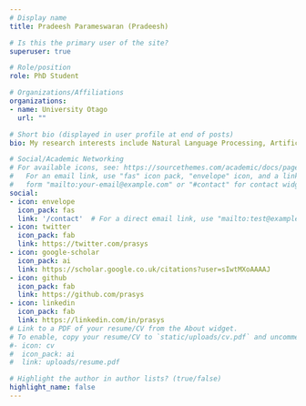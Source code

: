 ```yaml
---
# Display name
title: Pradeesh Parameswaran (Pradeesh)

# Is this the primary user of the site?
superuser: true

# Role/position
role: PhD Student 

# Organizations/Affiliations
organizations:
- name: University Otago
  url: ""

# Short bio (displayed in user profile at end of posts)
bio: My research interests include Natural Language Processing, Artifical Inteligence, search engines and cloud computing.

# Social/Academic Networking
# For available icons, see: https://sourcethemes.com/academic/docs/page-builder/#icons
#   For an email link, use "fas" icon pack, "envelope" icon, and a link in the
#   form "mailto:your-email@example.com" or "#contact" for contact widget.
social:
- icon: envelope
  icon_pack: fas
  link: '/contact'  # For a direct email link, use "mailto:test@example.org".
- icon: twitter
  icon_pack: fab
  link: https://twitter.com/prasys
- icon: google-scholar
  icon_pack: ai
  link: https://scholar.google.co.uk/citations?user=sIwtMXoAAAAJ
- icon: github
  icon_pack: fab
  link: https://github.com/prasys
- icon: linkedin
  icon_pack: fab
  link: https://linkedin.com/in/prasys
# Link to a PDF of your resume/CV from the About widget.
# To enable, copy your resume/CV to `static/uploads/cv.pdf` and uncomment the lines below.
#- icon: cv
#  icon_pack: ai
#  link: uploads/resume.pdf

# Highlight the author in author lists? (true/false)
highlight_name: false
---
```

